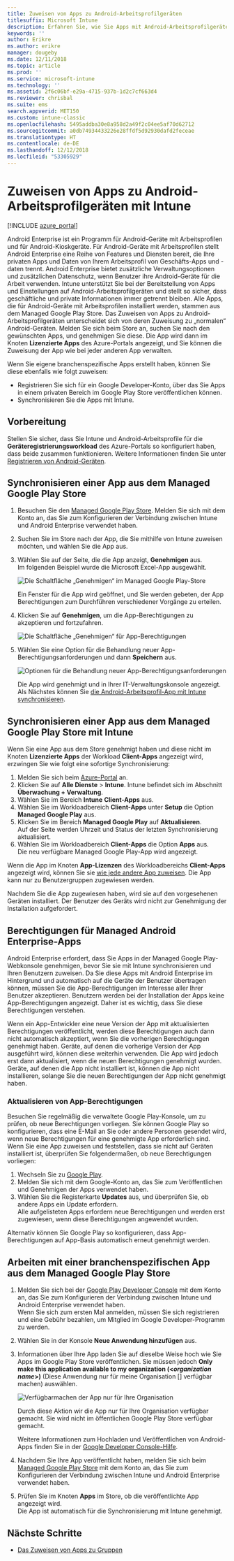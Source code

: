 ```yaml
---
title: Zuweisen von Apps zu Android-Arbeitsprofilgeräten
titlesuffix: Microsoft Intune
description: Erfahren Sie, wie Sie Apps mit Android-Arbeitsprofilgeräten synchronisieren und sie diesen über den Managed Google Play Store zuweisen.
keywords: ''
author: Erikre
ms.author: erikre
manager: dougeby
ms.date: 12/11/2018
ms.topic: article
ms.prod: ''
ms.service: microsoft-intune
ms.technology: ''
ms.assetid: 2f6c06bf-e29a-4715-937b-1d2c7cf663d4
ms.reviewer: chrisbal
ms.suite: ems
search.appverid: MET150
ms.custom: intune-classic
ms.openlocfilehash: 5495addba30e8a958d2a49f2c04ee5af70d62712
ms.sourcegitcommit: a0db74934433226e28ffdf5d92930dafd2feceae
ms.translationtype: HT
ms.contentlocale: de-DE
ms.lasthandoff: 12/12/2018
ms.locfileid: "53305929"
---
```

# <a name="assign-apps-to-android-work-profile-devices-with-intune"></a>Zuweisen von Apps zu Android-Arbeitsprofilgeräten mit Intune

[!INCLUDE [azure_portal](./includes/azure_portal.md)]

Android Enterprise ist ein Programm für Android-Geräte mit Arbeitsprofilen und für Android-Kioskgeräte. Für Android-Geräte mit Arbeitsprofilen stellt Android Enterprise eine Reihe von Features und Diensten bereit, die Ihre privaten Apps und Daten von Ihrem Arbeitsprofil von Geschäfts-Apps und -daten trennt. Android Enterprise bietet zusätzliche Verwaltungsoptionen und zusätzlichen Datenschutz, wenn Benutzer ihre Android-Geräte für die Arbeit verwenden. Intune unterstützt Sie bei der Bereitstellung von Apps und Einstellungen auf Android-Arbeitsprofilgeräten und stellt so sicher, dass geschäftliche und private Informationen immer getrennt bleiben. Alle Apps, die für Android-Geräte mit Arbeitsprofilen installiert werden, stammen aus dem Managed Google Play Store. Das Zuweisen von Apps zu Android-Arbeitsprofilgeräten unterscheidet sich von deren Zuweisung zu „normalen“ Android-Geräten. Melden Sie sich beim Store an, suchen Sie nach den gewünschten Apps, und genehmigen Sie diese. Die App wird dann im Knoten **Lizenzierte Apps** des Azure-Portals angezeigt, und Sie können die Zuweisung der App wie bei jeder anderen App verwalten.

Wenn Sie eigene branchenspezifische Apps erstellt haben, können Sie diese ebenfalls wie folgt zuweisen:
- Registrieren Sie sich für ein Google Developer-Konto, über das Sie Apps in einem privaten Bereich im Google Play Store veröffentlichen können.
- Synchronisieren Sie die Apps mit Intune.

## <a name="before-you-start"></a>Vorbereitung

Stellen Sie sicher, dass Sie Intune und Android-Arbeitsprofile für die **Geräteregistrierungsworkload** des Azure-Portals so konfiguriert haben, dass beide zusammen funktionieren. Weitere Informationen finden Sie unter [Registrieren von Android-Geräten](android-work-profile-enroll.md).

## <a name="synchronize-an-app-from-the-managed-google-play-store"></a>Synchronisieren einer App aus dem Managed Google Play Store

1. Besuchen Sie den [Managed Google Play Store](https://play.google.com/work). Melden Sie sich mit dem Konto an, das Sie zum Konfigurieren der Verbindung zwischen Intune und Android Enterprise verwendet haben.
2. Suchen Sie im Store nach der App, die Sie mithilfe von Intune zuweisen möchten, und wählen Sie die App aus.
3. Wählen Sie auf der Seite, die die App anzeigt, **Genehmigen** aus.  
    Im folgenden Beispiel wurde die Microsoft Excel-App ausgewählt.

    ![Die Schaltfläche „Genehmigen“ im Managed Google Play-Store](media/approve.png)
    
   Ein Fenster für die App wird geöffnet, und Sie werden gebeten, der App Berechtigungen zum Durchführen verschiedener Vorgänge zu erteilen. 

4. Klicken Sie auf **Genehmigen**, um die App-Berechtigungen zu akzeptieren und fortzufahren.

    ![Die Schaltfläche „Genehmigen“ für App-Berechtigungen](media/approve-app-permissions.png)

5. Wählen Sie eine Option für die Behandlung neuer App-Berechtigungsanforderungen und dann **Speichern** aus.

    ![Optionen für die Behandlung neuer App-Berechtigungsanforderungen](media/approve-app-settings.png)

    Die App wird genehmigt und in Ihrer IT-Verwaltungskonsole angezeigt. Als Nächstes können Sie [die Android-Arbeitsprofil-App mit Intune synchronisieren](apps-add-android-for-work.md#sync-a-managed-google-play-app-with-intune). 

## <a name="sync-a-managed-google-play-app-with-intune"></a>Synchronisieren einer App aus dem Managed Google Play Store mit Intune

Wenn Sie eine App aus dem Store genehmigt haben und diese nicht im Knoten **Lizenzierte Apps** der Workload **Client-Apps** angezeigt wird, erzwingen Sie wie folgt eine sofortige Synchronisierung:

1. Melden Sie sich beim [Azure-Portal](https://portal.azure.com) an.
2. Klicken Sie auf **Alle Dienste** > **Intune**. Intune befindet sich im Abschnitt **Überwachung + Verwaltung**.
3. Wählen Sie im Bereich **Intune** **Client-Apps** aus.
4. Wählen Sie im Workloadbereich **Client-Apps** unter **Setup** die Option **Managed Google Play** aus.
5. Klicken Sie im Bereich **Managed Google Play** auf **Aktualisieren**.  
    Auf der Seite werden Uhrzeit und Status der letzten Synchronisierung aktualisiert.
6. Wählen Sie im Workloadbereich **Client-Apps** die Option **Apps** aus.  
    Die neu verfügbare Managed Google Play-App wird angezeigt.

Wenn die App im Knoten **App-Lizenzen** des Workloadbereichs **Client-Apps** angezeigt wird, können Sie sie [wie jede andere App zuweisen](/intune-azure/manage-apps/deploy-apps). Die App kann nur zu Benutzergruppen zugewiesen werden.

Nachdem Sie die App zugewiesen haben, wird sie auf den vorgesehenen Geräten installiert. Der Benutzer des Geräts wird nicht zur Genehmigung der Installation aufgefordert.

## <a name="manage-android-enterprise-app-permissions"></a>Berechtigungen für Managed Android Enterprise-Apps
Android Enterprise erfordert, dass Sie Apps in der Managed Google Play-Webkonsole genehmigen, bevor Sie sie mit Intune synchronisieren und Ihren Benutzern zuweisen. Da Sie diese Apps mit Android Enterprise im Hintergrund und automatisch auf die Geräte der Benutzer übertragen können, müssen Sie die App-Berechtigungen im Interesse aller Ihrer Benutzer akzeptieren. Benutzern werden bei der Installation der Apps keine App-Berechtigungen angezeigt. Daher ist es wichtig, dass Sie diese Berechtigungen verstehen.

Wenn ein App-Entwickler eine neue Version der App mit aktualisierten Berechtigungen veröffentlicht, werden diese Berechtigungen auch dann nicht automatisch akzeptiert, wenn Sie die vorherigen Berechtigungen genehmigt haben. Geräte, auf denen die vorherige Version der App ausgeführt wird, können diese weiterhin verwenden. Die App wird jedoch erst dann aktualisiert, wenn die neuen Berechtigungen genehmigt wurden. Geräte, auf denen die App nicht installiert ist, können die App nicht installieren, solange Sie die neuen Berechtigungen der App nicht genehmigt haben.

### <a name="update-app-permissions"></a>Aktualisieren von App-Berechtigungen

Besuchen Sie regelmäßig die verwaltete Google Play-Konsole, um zu prüfen, ob neue Berechtigungen vorliegen. Sie können Google Play so konfigurieren, dass eine E-Mail an Sie oder andere Personen gesendet wird, wenn neue Berechtigungen für eine genehmigte App erforderlich sind. Wenn Sie eine App zuweisen und feststellen, dass sie nicht auf Geräten installiert ist, überprüfen Sie folgendermaßen, ob neue Berechtigungen vorliegen:

1. Wechseln Sie zu [Google Play](https://play.google.com/work).
2. Melden Sie sich mit dem Google-Konto an, das Sie zum Veröffentlichen und Genehmigen der Apps verwendet haben.
3. Wählen Sie die Registerkarte **Updates** aus, und überprüfen Sie, ob andere Apps ein Update erfordern.  
    Alle aufgelisteten Apps erfordern neue Berechtigungen und werden erst zugewiesen, wenn diese Berechtigungen angewendet wurden.

Alternativ können Sie Google Play so konfigurieren, dass App-Berechtigungen auf App-Basis automatisch erneut genehmigt werden. 

## <a name="working-with-a-line-of-business-app-from-the-managed-google-play-store"></a>Arbeiten mit einer branchenspezifischen App aus dem Managed Google Play Store

1. Melden Sie sich bei der [Google Play Developer Console](https://play.google.com/apps/publish) mit dem Konto an, das Sie zum Konfigurieren der Verbindung zwischen Intune und Android Enterprise verwendet haben.  
    Wenn Sie sich zum ersten Mal anmelden, müssen Sie sich registrieren und eine Gebühr bezahlen, um Mitglied im Google Developer-Programm zu werden.
2. Wählen Sie in der Konsole **Neue Anwendung hinzufügen** aus.
3. Informationen über Ihre App laden Sie auf dieselbe Weise hoch wie Sie Apps im Google Play Store veröffentlichen. Sie müssen jedoch **Only make this application available to my organization (<*organization name*>)** (Diese Anwendung nur für meine Organisation [<Name der Organisation>] verfügbar machen) auswählen.

    ![Verfügbarmachen der App nur für Ihre Organisation](media/restrict.png)

    Durch diese Aktion wir die App nur für Ihre Organisation verfügbar gemacht. Sie wird nicht im öffentlichen Google Play Store verfügbar gemacht.

    Weitere Informationen zum Hochladen und Veröffentlichen von Android-Apps finden Sie in der [Google Developer Console-Hilfe](https://support.google.com/googleplay/android-developer/answer/113469).
4. Nachdem Sie Ihre App veröffentlicht haben, melden Sie sich beim [Managed Google Play Store](https://play.google.com/work) mit dem Konto an, das Sie zum Konfigurieren der Verbindung zwischen Intune und Android Enterprise verwendet haben.
5. Prüfen Sie im Knoten **Apps** im Store, ob die veröffentlichte App angezeigt wird.  
    Die App ist automatisch für die Synchronisierung mit Intune genehmigt.

## <a name="next-steps"></a>Nächste Schritte

- [Das Zuweisen von Apps zu Gruppen](apps-deploy.md) 

